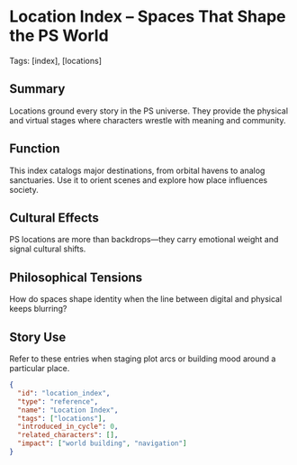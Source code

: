 # Location Index – Spaces That Shape the PS World
Tags: [index], [locations]

## Summary
Locations ground every story in the PS universe. They provide the physical and virtual stages where characters wrestle with meaning and community.

## Function
This index catalogs major destinations, from orbital havens to analog sanctuaries. Use it to orient scenes and explore how place influences society.

## Cultural Effects
PS locations are more than backdrops—they carry emotional weight and signal cultural shifts.

## Philosophical Tensions
How do spaces shape identity when the line between digital and physical keeps blurring?

## Story Use
Refer to these entries when staging plot arcs or building mood around a particular place.

```json
{
  "id": "location_index",
  "type": "reference",
  "name": "Location Index",
  "tags": ["locations"],
  "introduced_in_cycle": 0,
  "related_characters": [],
  "impact": ["world building", "navigation"]
}
```
